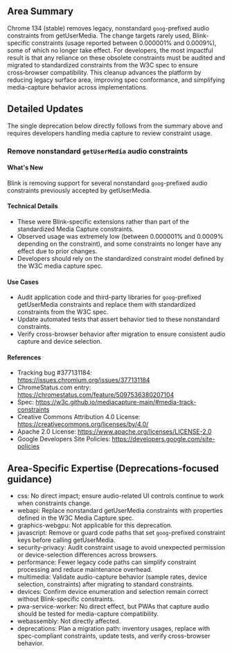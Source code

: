 ## Area Summary

Chrome 134 (stable) removes legacy, nonstandard `goog`-prefixed audio constraints from getUserMedia. The change targets rarely used, Blink-specific constraints (usage reported between 0.000001% and 0.0009%), some of which no longer take effect. For developers, the most impactful result is that any reliance on these obsolete constraints must be audited and migrated to standardized constraints from the W3C spec to ensure cross‑browser compatibility. This cleanup advances the platform by reducing legacy surface area, improving spec conformance, and simplifying media-capture behavior across implementations.

## Detailed Updates

The single deprecation below directly follows from the summary above and requires developers handling media capture to review constraint usage.

### Remove nonstandard `getUserMedia` audio constraints

#### What's New
Blink is removing support for several nonstandard `goog`-prefixed audio constraints previously accepted by getUserMedia.

#### Technical Details
- These were Blink-specific extensions rather than part of the standardized Media Capture constraints.
- Observed usage was extremely low (between 0.000001% and 0.0009% depending on the constraint), and some constraints no longer have any effect due to prior changes.
- Developers should rely on the standardized constraint model defined by the W3C media capture spec.

#### Use Cases
- Audit application code and third-party libraries for `goog`-prefixed getUserMedia constraints and replace them with standardized constraints from the W3C spec.
- Update automated tests that assert behavior tied to these nonstandard constraints.
- Verify cross-browser behavior after migration to ensure consistent audio capture and device selection.

#### References
- Tracking bug #377131184: https://issues.chromium.org/issues/377131184
- ChromeStatus.com entry: https://chromestatus.com/feature/5097536380207104
- Spec: https://w3c.github.io/mediacapture-main/#media-track-constraints
- Creative Commons Attribution 4.0 License: https://creativecommons.org/licenses/by/4.0/
- Apache 2.0 License: https://www.apache.org/licenses/LICENSE-2.0
- Google Developers Site Policies: https://developers.google.com/site-policies

## Area-Specific Expertise (Deprecations-focused guidance)

- css: No direct impact; ensure audio-related UI controls continue to work when constraints change.
- webapi: Replace nonstandard getUserMedia constraints with properties defined in the W3C Media Capture spec.
- graphics-webgpu: Not applicable for this deprecation.
- javascript: Remove or guard code paths that set `goog`-prefixed constraint keys before calling getUserMedia.
- security-privacy: Audit constraint usage to avoid unexpected permission or device-selection differences across browsers.
- performance: Fewer legacy code paths can simplify constraint processing and reduce maintenance overhead.
- multimedia: Validate audio-capture behavior (sample rates, device selection, constraints) after migrating to standard constraints.
- devices: Confirm device enumeration and selection remain correct without Blink-specific constraints.
- pwa-service-worker: No direct effect, but PWAs that capture audio should be tested for media-capture compatibility.
- webassembly: Not directly affected.
- deprecations: Plan a migration path: inventory usages, replace with spec-compliant constraints, update tests, and verify cross-browser behavior.